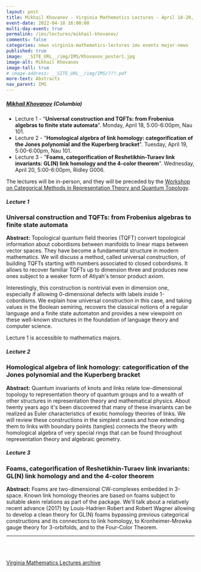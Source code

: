 ```yaml
---
layout: post
title: Mikhail Khovanov - Virginia Mathematics Lectures - April 18-20, 2022
event-date: 2022-04-18 16:00:00
multi-day-event: true
permalink: /ims/lectures/mikhail-khovanov/
comments: false
categories: news virginia-mathematics-lectures ims events major-news
published: true
image: __SITE_URL__/img/IMS/Khovanov_poster1.jpg
image-alt: Mikhail Khovanov
image-tall: true
# image-address: __SITE_URL__/img/IMS/???.pdf
more-text: Abstracts
nav_parent: IMS
---
```


<h5 class="mt-1 mb-4"><a href="https://www.math.columbia.edu/~khovanov/">Mikhail Khovanov</a> (Columbia)</h5>

- Lecture 1 - "**Universal construction and TQFTs: from Frobenius algebras to finite state automata**". Monday, April 18, 5:00-6:00pm, Nau 101.
- Lecture 2 - "**Homological algebra of link homology: categorification of the Jones polynomial and the Kuperberg bracket**". Tuesday, April 19, 5:00-6:00pm, Nau 101. 
- Lecture 3 - "**Foams, categorification of Reshetikhin-Turaev link invariants: GL(N) link homology and the 4-color theorem**". Wednesday, April 20, 5:00-6:00pm, Ridley G006.

The lectures will be in-person, and they will be preceded by the <a href="{{site.url}}/ims/workshop-spring-2022/">Workshop on Categorical Methods in Representation Theory and Quantum Topology</a>.

<!--more-->

##### Lecture 1
### Universal construction and TQFTs: from Frobenius algebras to finite state automata

**Abstract:** Topological quantum field theories (TQFT) convert topological information about cobordisms between manifolds to linear maps between vector spaces. They have become a fundamental structure in modern mathematics. We will discuss a method, called universal construction,  of building TQFTs starting with numbers associated to closed cobordisms. It allows to recover familiar TQFTs up to dimension three and produces new ones subject to a weaker form of Atiyah's tensor product axiom.

Interestingly, this construction is nontrivial even in dimension one, especially if allowing 0-dimensional defects with labels inside 1-cobordisms. We explain how universal construction in this case, and taking values in the Boolean semiring, recovers the classical notions of a regular language and a finite state automaton and provides a new viewpoint on these well-known structures in the foundation of language theory and computer science.

Lecture 1 is accessible to mathematics majors.

##### Lecture 2
### Homological algebra of link homology: categorification of the Jones polynomial and the Kuperberg bracket

**Abstract:** Quantum invariants of knots and links relate low-dimensional topology to representation theory of quantum groups and to a wealth of other structures in representation theory and mathematical physics. About twenty years ago it's been discovered that many of these invariants can be realized as Euler characteristics of exotic homology theories of links. We will review these constructions in the simplest cases and how extending them to links with boundary points (tangles) connects the theory with homological algebra of very special rings that can be found throughout representation theory and algebraic geometry.

##### Lecture 3
### Foams, categorification of Reshetikhin-Turaev link invariants: GL(N) link homology and and the 4-color theorem

**Abstract:** Foams are two-dimensional CW-complexes embedded in 3-space. Known link homology theories are based on foams subject to suitable skein relations as part of the package. We'll talk about a relatively recent advance (2017) by Louis-Hadrien Robert and Robert Wagner allowing to develop a clean theory for GL(N) foams bypassing previous categorical constructions and its connections to link homology, to Kronheimer-Mrowka gauge theory for 3-orbifolds, and to the Four-Color Theorem.


---

<br><br>

[Virginia Mathematics Lectures archive]({{site.url}}/ims/lectures)
